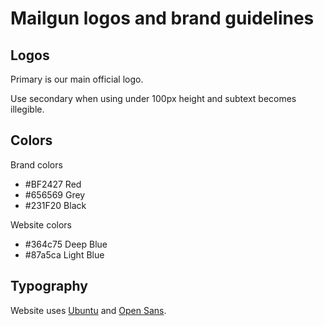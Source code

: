 Mailgun logos and brand guidelines
=====

Logos
-----

Primary is our main official logo.

Use secondary when using under 100px height and subtext becomes illegible.

Colors
------

Brand colors

* #BF2427 Red
* #656569 Grey
* #231F20 Black

Website colors

* #364c75 Deep Blue
* #87a5ca Light Blue

Typography
----------

Website uses <a href="http://www.google.com/fonts/specimen/Ubuntu">Ubuntu</a> and <a href="http://www.google.com/fonts/specimen/Open+Sans">Open Sans</a>.